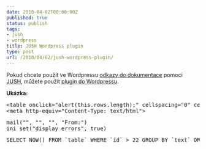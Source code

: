 ```yaml
---
date: 2010-04-02T00:00:00Z
published: true
status: publish
tags:
- jush
- wordpress
title: JUSH Wordpress plugin
type: post
url: /2010/04/02/jush-wordpress-plugin/
---
```


Pokud chcete použít ve Wordpressu <a href="https://php.vrana.cz/vytvareni-odkazu-do-dokumentace.php">odkazy do dokumentace</a> pomocí <a href="https://jush.sourceforge.net/">JUSH</a>, můžete použít <a href="https://github.com/abtris/jushplugin">plugin do Wordpressu</a>.

<strong>Ukázka:</strong>
<pre class="jush">
&lt;table onclick="alert(this.rows.length);" cellspacing="0" cellpadding="2"&gt;
&lt;meta http-equiv="Content-Type: text/html"&gt;
</pre>

<pre class="jush-php">
mail("", "", "", "From:")
ini_set("display_errors", true)
</pre>
<pre class="jush-sql">
SELECT NOW() FROM `table` WHERE `id` > 22 GROUP BY `text` ORDER BY `name`
</pre>
